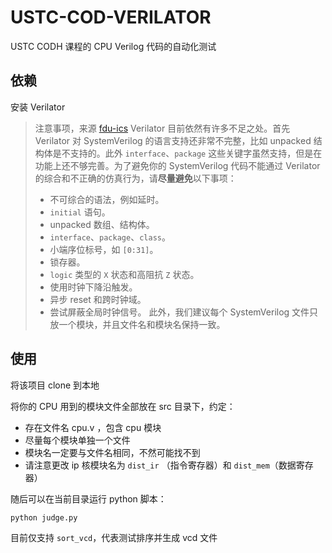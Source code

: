 # USTC-COD-VERILATOR

USTC CODH 课程的 CPU Verilog 代码的自动化测试

## 依赖

安装 Verilator

> 注意事项，来源 [fdu-ics](https://fducslg.github.io/ICS-2021Spring-FDU/misc/verilate.html)
> Verilator 目前依然有许多不足之处。首先 Verilator 对 SystemVerilog 的语言支持还非常不完整，比如 unpacked 结构体是不支持的。此外 `interface`、`package` 这些关键字虽然支持，但是在功能上还不够完善。为了避免你的 SystemVerilog 代码不能通过 Verilator 的综合和不正确的仿真行为，请**尽量避免**以下事项：
>
> - 不可综合的语法，例如延时。
> - `initial` 语句。
> - unpacked 数组、结构体。
> - `interface`、`package`、`class`。
> - 小端序位标号，如 `[0:31]`。
> - 锁存器。
> - `logic` 类型的 `X` 状态和高阻抗 `Z` 状态。
> - 使用时钟下降沿触发。
> - 异步 reset 和跨时钟域。
> - 尝试屏蔽全局时钟信号。
>   此外，我们建议每个 SystemVerilog 文件只放一个模块，并且文件名和模块名保持一致。

## 使用

将该项目 clone 到本地

将你的 CPU 用到的模块文件全部放在 src 目录下，约定：

- 存在文件名 cpu.v ，包含 cpu 模块
- 尽量每个模块单独一个文件
- 模块名一定要与文件名相同，不然可能找不到
- 请注意更改 ip 核模块名为 `dist_ir` （指令寄存器）和 `dist_mem`（数据寄存器）

随后可以在当前目录运行 python 脚本：

```bash
python judge.py
```

目前仅支持 `sort_vcd`，代表测试排序并生成 vcd 文件
